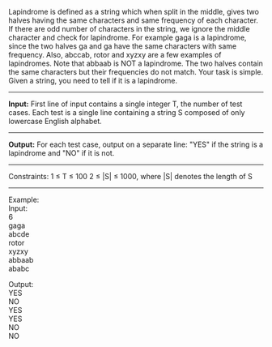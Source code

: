 Lapindrome is defined as a string which when split in the middle, gives two halves having the same characters and same 
frequency of each character. If there are odd number of characters in the string, we ignore the middle character 
and check for lapindrome. For example gaga is a lapindrome, since the two halves ga and ga have the same characters 
with same frequency. Also, abccab, rotor and xyzxy are a few examples of lapindromes. Note that abbaab is NOT a lapindrome. 
The two halves contain the same characters but their frequencies do not match.
Your task is simple. Given a string, you need to tell if it is a lapindrome.
<hr>

**Input:**
First line of input contains a single integer T, the number of test cases.
Each test is a single line containing a string S composed of only lowercase English alphabet.
<hr>

**Output:**
For each test case, output on a separate line: "YES" if the string is a lapindrome and "NO" if it is not.
<hr>

Constraints:
1 ≤ T ≤ 100
2 ≤ |S| ≤ 1000, where |S| denotes the length of S
<hr>

Example:<br>
Input:<br>
6<br>
gaga<br>
abcde<br>
rotor<br>
xyzxy<br>
abbaab<br>
ababc<br>


Output:<br>
YES<br>
NO<br>
YES<br>
YES<br>
NO<br>
NO<br>
